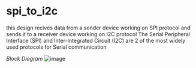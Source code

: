 # spi_to_i2c
this design recives  data from a sender device working on SPI protocol and sends it to a receiver device working on I2C protocol
The Serial Peripheral Interface (SPI) and Inter-Integrated Circuit (I2C) are 2 of the most widely used protocols for Serial communication

*Block Diagram*
![image](https://github.com/Prit1402/spi_to_i2c/assets/109619517/8aea05f9-9a86-4b2b-850d-6592dfb66859)
